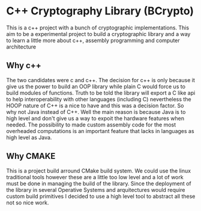 # C++ Cryptography Library (BCrypto)
This is a c++ project with a bunch of cryptographic implementations. This aim to be a experimental project to build a cryptographic
library and a way to learn a little more about c++, assembly programming and computer architecture

## Why c++
The two candidates were c and c++. The decision for c++ is only because it give us the power to build an OOP library while plain C would
force us to build modules of functions. Truth to be told the library will export a C like api to help interoperability with other
languages (including C) nevertheless the HOOP nature of C++ is a nice to have and this was a decision factor. So why not Java instead
of C++. Well the main reason is because Java is to high level and don't give us a way to expoit the hardware features when needed.
The possibility to made custom assembly code for the most overheaded computations is an important feature that lacks in languages as
high level as Java.


## Why CMAKE
This is a project build arround CMake build system. We could use the linux traditional tools however these are a little too low level
and a lot of work must be done in managing the build of the library. Since the deployment of the library in several Operative Systems
and arquitectures would require custom build primitives I decided to use a high level tool to abstract all these not so nice work.
